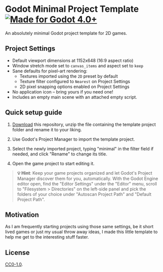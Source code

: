 # Godot Minimal Project Template [![Made for Godot 4.0+][badge]][godot]

An absolutely minimal Godot project template for 2D games.


## Project Settings

-   Default viewport dimensions at 1152x648 (16:9 aspect ratio)
-   Window stretch mode set to `canvas_items` and aspect set to `keep`
-   Sane defaults for pixel-art rendering:
    -   Textures imported using the `2D` preset by default
    -   Texture filter configured to `Nearest` on Project Settings
    -   2D pixel snapping options enabled on Project Settings
-   No application icon – bring yours if you need one!
-   Includes an empty main scene with an attached empty script.


## Quick setup guide

1.  [Download][download] this repository, unzip the file containing the
    template project folder and rename it to your liking.

2.  Use Godot's Project Manager to import the template project.

3.  Select the newly imported project, typing "minimal" in the filter field if
    needed, and click "Rename" to change its title.

4.  Open the game project to start editing it.

>   **💡 Hint**: Keep your game projects organized and let Godot's Project
    Manager discover them for you, automatically. With the Godot Engine editor
    open, find the "Editor Settings" under the "Editor" menu, scroll to
    "Filesystem > Directories" on the left-side panel and pick the folders of
    your choice under "Autoscan Project Path" and "Default Project Path".


## Motivation

As I am frequently starting projects using those same settings, be it short
lived games or just my usual throw away ideas, I made this little template to
help me get to the interesting stuff faster.


## License

[CC0-1.0](LICENSE.md).


[godot]: https://godotengine.org/
[badge]: https://flat.badgen.net/badge/made%20for/Godot%204.0%2b/478cbf
[download]: https://github.com/MCMLXXXV/godot-minimal-template/archive/refs/heads/main.zip
